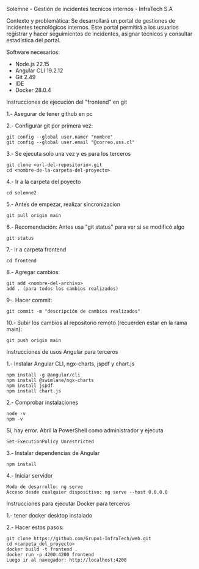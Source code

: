 Solemne - Gestión de incidentes tecnícos internos - InfraTech S.A

Contexto y problemática: Se desarrollará un portal de gestiones de incidentes tecnológicos internos. Este portal permitirá a los usuarios registrar y hacer seguimientos de incidentes, asignar técnicos y consultar estadística del portal.

Software necesarios:

- Node.js 22.15
- Angular CLI 19.2.12
- Git 2.49
- IDE
- Docker 28.0.4

Instrucciones de ejecución del "frontend" en git

1.- Asegurar de tener github en pc 

2.- Configurar git por primera vez:
    
    git config --global user.namer "nombre"
    git config --global user.email "@correo.uss.cl"
3.- Se ejecuta solo una vez y es para los terceros
    
    git clone <url-del-repositorio>.git
    cd <nombre-de-la-carpeta-del-proyecto>
4.- Ir a la carpeta del poyecto

    cd solemne2
5.- Antes de empezar, realizar sincronizacion
    
    git pull origin main
6.- Recomendación: Antes usa "git status" para ver si se modificó algo
    
    git status
7.- Ir a carpeta frontend

    cd frontend
8.- Agregar cambios:

    git add <nombre-del-archivo>  
    add . (para todos los cambios realizados)
9-. Hacer commit:

    git commit -m "descripción de cambios realizados"
10.- Subir los cambios al repositorio remoto (recuerden estar en la rama main):

    git push origin main 

Instrucciones de usos Angular para terceros

1.- Instalar Angular CLI, ngx-charts, jspdf y chart.js

    npm install -g @angular/cli
    npm install @swimlane/ngx-charts
    npm install jspdf
    npm install chart.js
2.- Comprobar instalaciones

    node -v
    npm -v
Sí, hay error. Abril la PowerShell como administrador y ejecuta

    Set-ExecutionPolicy Unrestricted
3.- Instalar dependencias de Angular

    npm install
4.- Iniciar servidor

    Modo de desarrollo: ng serve 
    Acceso desde cualquier dispositivo: ng serve --host 0.0.0.0

Instrucciones para ejecutar Docker para terceros

1.- tener docker desktop instalado 

2.- Hacer estos pasos:
    
    git clone https://github.com/Grupo1-InfraTech/web.git
    cd <carpeta_del_proyecto>
    docker build -t frontend .
    docker run -p 4200:4200 frontend
    Luego ir al navegador: http://localhost:4200